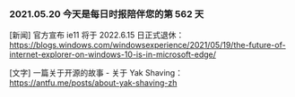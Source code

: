 ### 2021.05.20 今天是每日时报陪伴您的第 562 天

[新闻] 官方宣布 ie11 将于 2022.6.15 日正式退休：<https://blogs.windows.com/windowsexperience/2021/05/19/the-future-of-internet-explorer-on-windows-10-is-in-microsoft-edge/>

[文字] 一篇关于开源的故事 - 关于 Yak Shaving：<https://antfu.me/posts/about-yak-shaving-zh>
